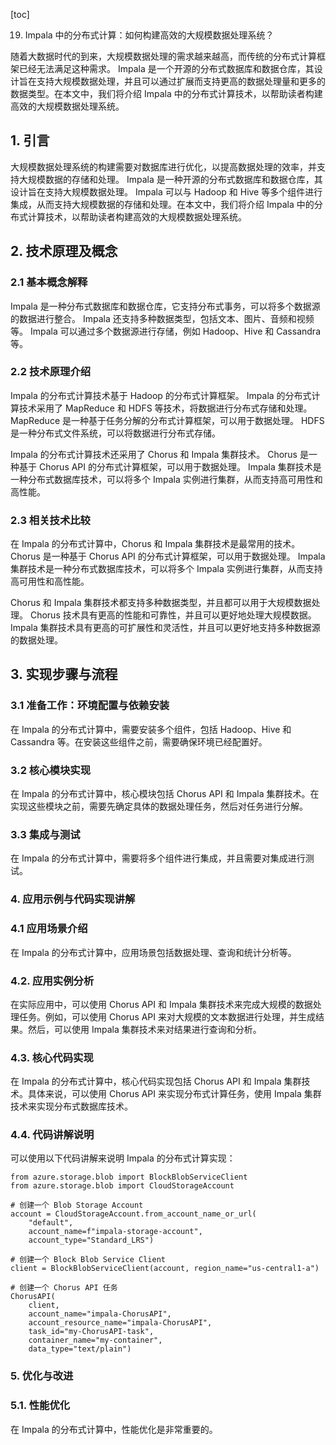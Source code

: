 
[toc]                    
                
                
19. Impala 中的分布式计算：如何构建高效的大规模数据处理系统？

随着大数据时代的到来，大规模数据处理的需求越来越高，而传统的分布式计算框架已经无法满足这种需求。 Impala 是一个开源的分布式数据库和数据仓库，其设计旨在支持大规模数据处理，并且可以通过扩展而支持更高的数据处理量和更多的数据类型。在本文中，我们将介绍 Impala 中的分布式计算技术，以帮助读者构建高效的大规模数据处理系统。

## 1. 引言

大规模数据处理系统的构建需要对数据库进行优化，以提高数据处理的效率，并支持大规模数据的存储和处理。 Impala 是一种开源的分布式数据库和数据仓库，其设计旨在支持大规模数据处理。 Impala 可以与 Hadoop 和 Hive 等多个组件进行集成，从而支持大规模数据的存储和处理。在本文中，我们将介绍 Impala 中的分布式计算技术，以帮助读者构建高效的大规模数据处理系统。

## 2. 技术原理及概念

### 2.1 基本概念解释

 Impala 是一种分布式数据库和数据仓库，它支持分布式事务，可以将多个数据源的数据进行整合。 Impala 还支持多种数据类型，包括文本、图片、音频和视频等。 Impala 可以通过多个数据源进行存储，例如 Hadoop、Hive 和 Cassandra 等。

### 2.2 技术原理介绍

 Impala 的分布式计算技术基于 Hadoop 的分布式计算框架。 Impala 的分布式计算技术采用了 MapReduce 和 HDFS 等技术，将数据进行分布式存储和处理。 MapReduce 是一种基于任务分解的分布式计算框架，可以用于数据处理。 HDFS 是一种分布式文件系统，可以将数据进行分布式存储。

 Impala 的分布式计算技术还采用了 Chorus 和 Impala 集群技术。 Chorus 是一种基于 Chorus API 的分布式计算框架，可以用于数据处理。 Impala 集群技术是一种分布式数据库技术，可以将多个 Impala 实例进行集群，从而支持高可用性和高性能。

### 2.3 相关技术比较

在 Impala 的分布式计算中，Chorus 和 Impala 集群技术是最常用的技术。 Chorus 是一种基于 Chorus API 的分布式计算框架，可以用于数据处理。 Impala 集群技术是一种分布式数据库技术，可以将多个 Impala 实例进行集群，从而支持高可用性和高性能。

Chorus 和 Impala 集群技术都支持多种数据类型，并且都可以用于大规模数据处理。 Chorus 技术具有更高的性能和可靠性，并且可以更好地处理大规模数据。 Impala 集群技术具有更高的可扩展性和灵活性，并且可以更好地支持多种数据源的数据处理。

## 3. 实现步骤与流程

### 3.1 准备工作：环境配置与依赖安装

在 Impala 的分布式计算中，需要安装多个组件，包括 Hadoop、Hive 和 Cassandra 等。在安装这些组件之前，需要确保环境已经配置好。

### 3.2 核心模块实现

在 Impala 的分布式计算中，核心模块包括 Chorus API 和 Impala 集群技术。在实现这些模块之前，需要先确定具体的数据处理任务，然后对任务进行分解。

### 3.3 集成与测试

在 Impala 的分布式计算中，需要将多个组件进行集成，并且需要对集成进行测试。

### 4. 应用示例与代码实现讲解

### 4.1 应用场景介绍

在 Impala 的分布式计算中，应用场景包括数据处理、查询和统计分析等。

### 4.2. 应用实例分析

在实际应用中，可以使用 Chorus API 和 Impala 集群技术来完成大规模的数据处理任务。例如，可以使用 Chorus API 来对大规模的文本数据进行处理，并生成结果。然后，可以使用 Impala 集群技术来对结果进行查询和分析。

### 4.3. 核心代码实现

在 Impala 的分布式计算中，核心代码实现包括 Chorus API 和 Impala 集群技术。具体来说，可以使用 Chorus API 来实现分布式计算任务，使用 Impala 集群技术来实现分布式数据库技术。

### 4.4. 代码讲解说明

可以使用以下代码讲解来说明 Impala 的分布式计算实现：

```
from azure.storage.blob import BlockBlobServiceClient
from azure.storage.blob import CloudStorageAccount

# 创建一个 Blob Storage Account
account = CloudStorageAccount.from_account_name_or_url(
    "default",
    account_name=f"impala-storage-account",
    account_type="Standard_LRS")

# 创建一个 Block Blob Service Client
client = BlockBlobServiceClient(account, region_name="us-central1-a")

# 创建一个 Chorus API 任务
ChorusAPI(
    client,
    account_name="impala-ChorusAPI",
    account_resource_name="impala-ChorusAPI",
    task_id="my-ChorusAPI-task",
    container_name="my-container",
    data_type="text/plain")
```

### 5. 优化与改进

### 5.1. 性能优化

在 Impala 的分布式计算中，性能优化是非常重要的。

